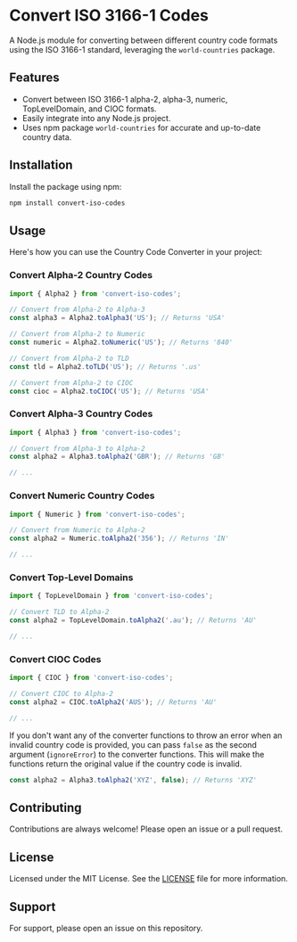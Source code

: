 # Convert ISO 3166-1 Codes

A Node.js module for converting between different country code formats using the ISO 3166-1 standard, leveraging the `world-countries` package.

## Features

- Convert between ISO 3166-1 alpha-2, alpha-3, numeric, TopLevelDomain, and CIOC formats.
- Easily integrate into any Node.js project.
- Uses npm package `world-countries` for accurate and up-to-date country data.

## Installation

Install the package using npm:

```bash
npm install convert-iso-codes
```

## Usage

Here's how you can use the Country Code Converter in your project:

### Convert Alpha-2 Country Codes

```javascript
import { Alpha2 } from 'convert-iso-codes';

// Convert from Alpha-2 to Alpha-3
const alpha3 = Alpha2.toAlpha3('US'); // Returns 'USA'

// Convert from Alpha-2 to Numeric
const numeric = Alpha2.toNumeric('US'); // Returns '840'

// Convert from Alpha-2 to TLD
const tld = Alpha2.toTLD('US'); // Returns '.us'

// Convert from Alpha-2 to CIOC
const cioc = Alpha2.toCIOC('US'); // Returns 'USA'
```

### Convert Alpha-3 Country Codes

```javascript
import { Alpha3 } from 'convert-iso-codes';

// Convert from Alpha-3 to Alpha-2
const alpha2 = Alpha3.toAlpha2('GBR'); // Returns 'GB'

// ...
```

### Convert Numeric Country Codes

```javascript
import { Numeric } from 'convert-iso-codes';

// Convert from Numeric to Alpha-2
const alpha2 = Numeric.toAlpha2('356'); // Returns 'IN'

// ...
```

### Convert Top-Level Domains

```javascript
import { TopLevelDomain } from 'convert-iso-codes';

// Convert TLD to Alpha-2
const alpha2 = TopLevelDomain.toAlpha2('.au'); // Returns 'AU'

// ...
```

### Convert CIOC Codes

```javascript
import { CIOC } from 'convert-iso-codes';

// Convert CIOC to Alpha-2
const alpha2 = CIOC.toAlpha2('AUS'); // Returns 'AU'

// ...
```

If you don't want any of the converter functions to throw an error when an invalid country code is provided, you can pass `false` as the second argument (`ignoreError`) to the converter functions.
This will make the functions return the original value if the country code is invalid.

```javascript
const alpha2 = Alpha3.toAlpha2('XYZ', false); // Returns 'XYZ'
```

## Contributing

Contributions are always welcome! Please open an issue or a pull request.

## License

Licensed under the MIT License. See the [LICENSE](LICENSE) file for more information.

## Support

For support, please open an issue on this repository.
